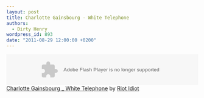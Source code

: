 ```yaml
---
layout: post
title: Charlotte Gainsbourg - White Telephone
authors:
  - Dirty Henry
wordpress_id: 893
date: "2011-08-29 12:00:00 +0200"
---
```


<object height="81" width="100%"><param name="movie" value="http://player.soundcloud.com/player.swf?url=http%3A%2F%2Fapi.soundcloud.com%2Ftracks%2F21877301&"></param><param name="allowscriptaccess" value="always"></param><embed allowscriptaccess="always" height="81" src="http://player.soundcloud.com/player.swf?url=http%3A%2F%2Fapi.soundcloud.com%2Ftracks%2F21877301&" type="application/x-shockwave-flash" width="100%"></embed></object><span><a href="http://soundcloud.com/riot-idiot/charlotte-gainsbourg-white">Charlotte
Gainsbourg \_ White Telephone</a> by
<a href="http://soundcloud.com/riot-idiot">Riot Idiot</a></span>
